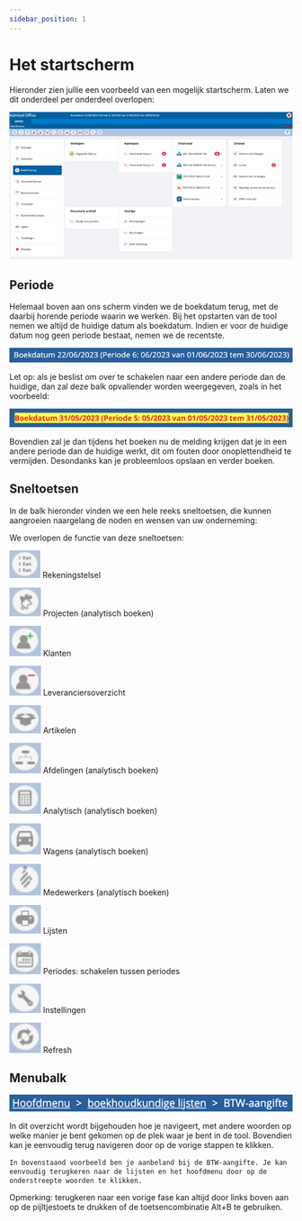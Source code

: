 ```yaml
---
sidebar_position: 1
---
```


# Het startscherm

Hieronder zien jullie een voorbeeld van een mogelijk startscherm. Laten we dit onderdeel
per onderdeel overlopen:

![Alt text](../../../resources/image.png)

## Periode

Helemaal boven aan ons scherm vinden we de boekdatum terug, met de daarbij horende periode waarin we werken. Bij het opstarten van de tool nemen we altijd de huidige datum als boekdatum. Indien er voor de huidige datum nog geen periode bestaat, nemen we de recentste. 

![Alt text](../../../resources/image-1.png)

Let op: als je beslist om over te schakelen naar een andere periode dan de huidige, dan zal deze balk opvallender worden weergegeven, zoals in het voorbeeld: 

![Alt text](../../../resources/image-2.png)

Bovendien zal je dan tijdens het boeken nu de melding krijgen dat je in een andere periode dan de huidige werkt, dit om fouten door onoplettendheid te vermijden. Desondanks kan je probleemloos opslaan en verder boeken. 

## Sneltoetsen

In de balk hieronder vinden we een hele reeks sneltoetsen, die kunnen aangroeien naargelang de noden en wensen van uw onderneming: 

We overlopen de functie van deze sneltoetsen:

![Alt text ](../../../resources/image-3.png) Rekeningstelsel

![Alt text](../../../resources/image-4.png) Projecten (analytisch boeken)

![Alt text](../../../resources/image-5.png) Klanten

![Alt text](../../../resources/image-6.png) Leveranciersoverzicht

![Alt text](../../../resources/image-8.png) Artikelen

![Alt text](../../../resources/image-9.png) Afdelingen (analytisch boeken)

![Alt text](../../../resources/image-10.png) Analytisch (analytisch boeken)

![Alt text](../../../resources/image-11.png) Wagens (analytisch boeken)

![Alt text](../../../resources/image-12.png) Medewerkers (analytisch boeken)

![Alt text](../../../resources/image-13.png) Lijsten

![Alt text](../../../resources/image-14.png) Periodes: schakelen tussen periodes

![Alt text](../../../resources/image-15.png) Instellingen

![Alt text](../../../resources/image-16.png) Refresh


## Menubalk

![Alt text](../../../resources/image-17.png)

In dit overzicht wordt bijgehouden hoe je navigeert, met andere woorden op welke manier je bent gekomen op de plek waar je bent in de tool. Bovendien kan je eenvoudig terug navigeren door op de vorige stappen te klikken. 

    In bovenstaand voorbeeld ben je aanbeland bij de BTW-aangifte. Je kan eenvoudig terugkeren naar de lijsten en het hoofdmenu door op de onderstreepte woorden te klikken. 

Opmerking: terugkeren naar een vorige fase kan altijd door links boven aan op de pijltjestoets te drukken of de toetsencombinatie Alt+B te gebruiken. 

